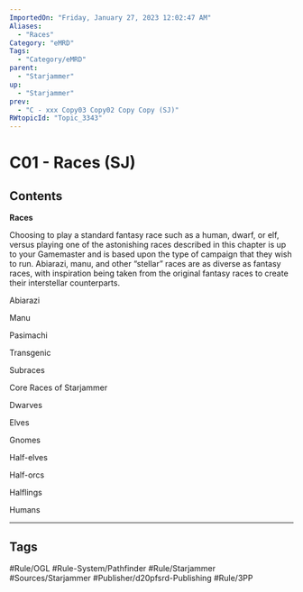 ```yaml
---
ImportedOn: "Friday, January 27, 2023 12:02:47 AM"
Aliases:
  - "Races"
Category: "eMRD"
Tags:
  - "Category/eMRD"
parent:
  - "Starjammer"
up:
  - "Starjammer"
prev:
  - "C - xxx Copy03 Copy02 Copy Copy (SJ)"
RWtopicId: "Topic_3343"
---
```

# C01 - Races (SJ)
## Contents
**Races**

Choosing to play a standard fantasy race such as a human, dwarf, or elf, versus playing one of the astonishing races described in this chapter is up to your Gamemaster and is based upon the type of campaign that they wish to run. Abiarazi, manu, and other “stellar” races are as diverse as fantasy races, with inspiration being taken from the original fantasy races to create their interstellar counterparts.

Abiarazi

Manu 

Pasimachi

Transgenic

Subraces

Core Races of Starjammer

   Dwarves

   Elves

   Gnomes

   Half-elves

   Half-orcs

   Halflings

   Humans


---
## Tags
#Rule/OGL #Rule-System/Pathfinder #Rule/Starjammer #Sources/Starjammer #Publisher/d20pfsrd-Publishing #Rule/3PP

